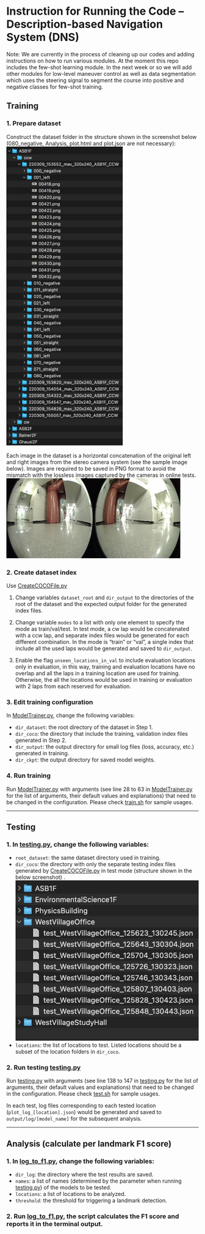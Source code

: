 # Instruction for Running the Code – Description-based Navigation System (DNS)
Note: We are currently in the process of cleaning up our codes and adding instructions on how to run various modules. 
At the moment this repo includes the few-shot learning module. In the next week or so we will add other modules for low-level maneuver control as well as data segmentation which uses the steering signal to segment the course into positive and negative classes for few-shot training.

## Training

### 1. Prepare dataset

Construct the dataset folder in the structure shown in the screenshot below (080_negative, Analysis, plot.html and
plot.json are not necessary):
![dataset structure](imgs/dataset_train.png)

Each image in the dataset is a horizontal concatenation of the original left and right images from the stereo camera
system (see the sample image below). Images are required to be saved in PNG format to avoid the mismatch with the
lossless images captured by the cameras in online tests.
![sample image](imgs/sample_image.png)

### 2. Create dataset index

Use [CreateCOCOFile.py](tools/dataset/CreateCOCOFile.py)

1. Change variables `dataset_root` and `dir_output` to the directories of the root of the dataset and the expected
   output folder for the generated index files.

2. Change variable `modes` to a list with only one element to specify the mode as train/val/test. In test mode, a cw lap
   would be concatenated with a ccw lap, and separate index files would be generated for each different combination. In
   the mode is “train” or “val”, a single index that include all the used laps would be generated and saved to
   `dir_output`.

3. Enable the flag `unseen_locations_in_val` to include evaluation locations only in evaluation, in this way, training
   and evaluation locations have no overlap and all the laps in a training location are used for training. Otherwise,
   the all the locations would be used in training or evaluation with 2 laps from each reserved for evaluation.

### 3. Edit training configuration

In [ModelTrainer.py](ModelTrainer.py), change the following variables:

* `dir_dataset`: the root directory of the dataset in Step 1.
* `dir_coco`: the directory that include the training, validation index files generated in Step 2.
* `dir_output`: the output directory for small log files (loss, accuracy, etc.) generated in training.
* `dir_ckpt`: the output directory for saved model weights.

### 4. Run training

Run [ModelTrainer.py](ModelTrainer.py) with arguments (see line 28 to 63 in [ModelTrainer.py](ModelTrainer.py) for the
list of arguments, their default values and explanations) that need to be changed in the configuration. Please
check [train.sh](train.sh) for sample usages.

---

## Testing

### 1. In [testing.py](testing.py), change the following variables:

* `root_dataset`: the same dataset directory used in training.
* `dir_coco`: the directory with only the separate testing index files generated
  by [CreateCOCOFile.py](tools/dataset/CreateCOCOFile.py) in test mode (structure shown in the below screenshot)
  .
  ![dataset_test](imgs/dataset_test.png)
* `locations`: the list of locations to test. Listed locations should be a subset of the location folders in `dir_coco`.

### 2. Run testing [testing.py](testing.py)

Run [testing.py](testing.py) with arguments (see line 138 to 147 in [testing.py](testing.py) for the list of arguments,
their default values and explanations) that need to be changed in the configuration. Please check [test.sh](test.sh) for
sample usages.

In each test, log files corresponding to each tested location (`plot_log_[location].json`) would be generated and saved
to `output/log/[model_name]` for the subsequent analysis.

---

## Analysis (calculate per landmark F1 score)

### 1. In [log_to_f1.py](tools/visulization/log_to_f1.py), change the following variables:

* `dir_log`: the directory where the test results are saved.
* `names`: a list of names (determined by the parameter when running [testing.py](testing.py)) of the models to be
  tested.
* `locations`: a list of locations to be analyzed.
* `threshold`: the threshold for triggering a landmark detection.

### 2. Run [log_to_f1.py](tools/visulization/log_to_f1.py), the script calculates the F1 score and reports it in the terminal output.

